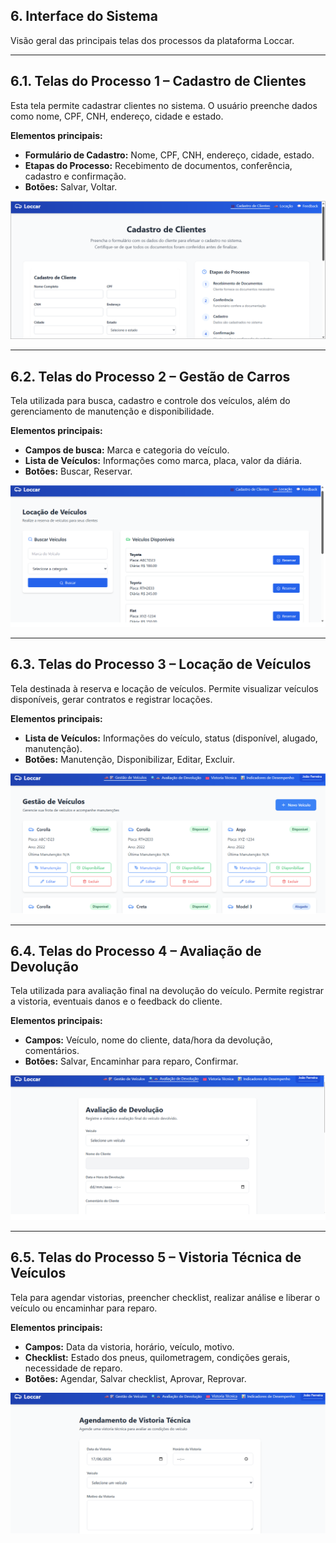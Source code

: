 ## 6. Interface do Sistema

Visão geral das principais telas dos processos da plataforma Loccar.

---

## 6.1. Telas do Processo 1 – Cadastro de Clientes

Esta tela permite cadastrar clientes no sistema. O usuário preenche dados como nome, CPF, CNH, endereço, cidade e estado.

**Elementos principais:**

- **Formulário de Cadastro:** Nome, CPF, CNH, endereço, cidade, estado.
- **Etapas do Processo:** Recebimento de documentos, conferência, cadastro e confirmação.
- **Botões:** Salvar, Voltar.

![Cadastro de Clientes](images/cadastro-clientes.png)

---

## 6.2. Telas do Processo 2 – Gestão de Carros

Tela utilizada para busca, cadastro e controle dos veículos, além do gerenciamento de manutenção e disponibilidade.

**Elementos principais:**

- **Campos de busca:** Marca e categoria do veículo.
- **Lista de Veículos:** Informações como marca, placa, valor da diária.
- **Botões:** Buscar, Reservar.

![Gestão de Carros](images/gestao-carros.png)

---

## 6.3. Telas do Processo 3 – Locação de Veículos

Tela destinada à reserva e locação de veículos. Permite visualizar veículos disponíveis, gerar contratos e registrar locações.

**Elementos principais:**

- **Lista de Veículos:** Informações do veículo, status (disponível, alugado, manutenção).
- **Botões:** Manutenção, Disponibilizar, Editar, Excluir.

![Locação de Veículos](images/locacao-veiculos.png)

---

## 6.4. Telas do Processo 4 – Avaliação de Devolução

Tela utilizada para avaliação final na devolução do veículo. Permite registrar a vistoria, eventuais danos e o feedback do cliente.

**Elementos principais:**

- **Campos:** Veículo, nome do cliente, data/hora da devolução, comentários.
- **Botões:** Salvar, Encaminhar para reparo, Confirmar.

![Avaliação de Devolução](images/avaliacao-devolucao.png)

---

## 6.5. Telas do Processo 5 – Vistoria Técnica de Veículos

Tela para agendar vistorias, preencher checklist, realizar análise e liberar o veículo ou encaminhar para reparo.

**Elementos principais:**

- **Campos:** Data da vistoria, horário, veículo, motivo.
- **Checklist:** Estado dos pneus, quilometragem, condições gerais, necessidade de reparo.
- **Botões:** Agendar, Salvar checklist, Aprovar, Reprovar.

![Vistoria Técnica de Veículos](images/vistoria-tecnica.png)
